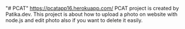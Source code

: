 "# PCAT" 
https://pcatapp16.herokuapp.com/
PCAT project is created by Patika.dev.
This project is about how to upload a photo on website with node.js and edit photo also if you want to delete it easily.  
